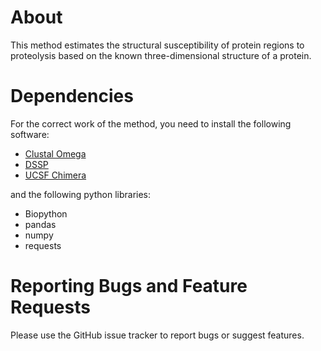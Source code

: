# About
This method estimates the structural susceptibility of protein regions to proteolysis based on the known three-dimensional structure of a protein.

# Dependencies
For the correct work of the method, you need to install the following software:
* [Clustal Omega](http://www.clustal.org/omega/)
* [DSSP](https://github.com/PDB-REDO/dssp) 
* [UCSF Chimera](https://github.com/insilichem/pychimera/blob/master/docs/install.rst)

and the following python libraries:

* Biopython
* pandas
* numpy
* requests

# Reporting Bugs and Feature Requests
Please use the GitHub issue tracker to report bugs or suggest features.

